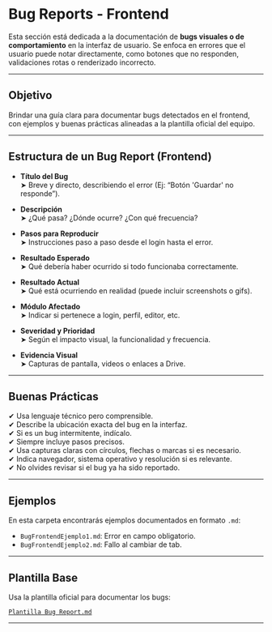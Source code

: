 # Bug Reports - Frontend

Esta sección está dedicada a la documentación de **bugs visuales o de comportamiento** en la interfaz de usuario. Se enfoca en errores que el usuario puede notar directamente, como botones que no responden, validaciones rotas o renderizado incorrecto.

---

## Objetivo

Brindar una guía clara para documentar bugs detectados en el frontend, con ejemplos y buenas prácticas alineadas a la plantilla oficial del equipo.

---

## Estructura de un Bug Report (Frontend)

- **Título del Bug**  
  ➤ Breve y directo, describiendo el error (Ej: “Botón 'Guardar' no responde”).

- **Descripción**  
  ➤ ¿Qué pasa? ¿Dónde ocurre? ¿Con qué frecuencia?

- **Pasos para Reproducir**  
  ➤ Instrucciones paso a paso desde el login hasta el error.

- **Resultado Esperado**  
  ➤ Qué debería haber ocurrido si todo funcionaba correctamente.

- **Resultado Actual**  
  ➤ Qué está ocurriendo en realidad (puede incluir screenshots o gifs).

- **Módulo Afectado**  
  ➤ Indicar si pertenece a login, perfil, editor, etc.

- **Severidad y Prioridad**  
  ➤ Según el impacto visual, la funcionalidad y frecuencia.

- **Evidencia Visual**  
  ➤ Capturas de pantalla, videos o enlaces a Drive.

---

## Buenas Prácticas

✔ Usa lenguaje técnico pero comprensible.  
✔ Describe la ubicación exacta del bug en la interfaz.  
✔ Si es un bug intermitente, indícalo.  
✔ Siempre incluye pasos precisos.  
✔ Usa capturas claras con círculos, flechas o marcas si es necesario.  
✔ Indica navegador, sistema operativo y resolución si es relevante.  
✔ No olvides revisar si el bug ya ha sido reportado.

---

## Ejemplos

En esta carpeta encontrarás ejemplos documentados en formato `.md`:

- `BugFrontendEjemplo1.md`: Error en campo obligatorio.  
- `BugFrontendEjemplo2.md`: Fallo al cambiar de tab.  

---

## Plantilla Base

Usa la plantilla oficial para documentar los bugs:

[`Plantilla Bug Report.md`](../PlantillaBug.md)

---